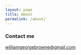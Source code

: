 ```yaml
---
layout: page
title: About
permalink: /about/
---
```


### Contact me

[williamgeorgebrowne@gmail.com](mailto:williamgeorgebrowne@gmail.com)
